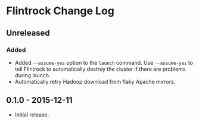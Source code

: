 # Flintrock Change Log


## Unreleased

### Added

* Added `--assume-yes` option to the `launch` command. Use `--assume-yes` to tell Flintrock to automatically destroy the cluster if there are problems during launch.
* Automatically retry Hadoop download from flaky Apache mirrors.


## 0.1.0 - 2015-12-11

* Initial release.

